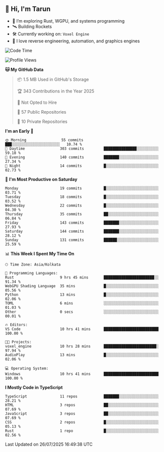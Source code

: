 ## 👋 Hi, I'm Tarun

- 🧠 I’m exploring Rust, WGPU, and systems programming
- 🛰️ Building Rockets
- 🛠️ Currently working on: `Voxel Engine`
- 🧪 I love reverse engineering, automation, and graphics engines

<!--START_SECTION:waka-->
![Code Time](http://img.shields.io/badge/Code%20Time-15%20hrs%2016%20mins-blue)

![Profile Views](http://img.shields.io/badge/Profile%20Views-70-blue)

**🐱 My GitHub Data** 

> 📦 1.5 MB Used in GitHub's Storage 
 > 
> 🏆 343 Contributions in the Year 2025
 > 
> 🚫 Not Opted to Hire
 > 
> 📜 57 Public Repositories 
 > 
> 🔑 10 Private Repositories 
 > 
**I'm an Early 🐤** 

```text
🌞 Morning                55 commits          ███░░░░░░░░░░░░░░░░░░░░░░   10.74 % 
🌆 Daytime                303 commits         ███████████████░░░░░░░░░░   59.18 % 
🌃 Evening                140 commits         ███████░░░░░░░░░░░░░░░░░░   27.34 % 
🌙 Night                  14 commits          █░░░░░░░░░░░░░░░░░░░░░░░░   02.73 % 
```
📅 **I'm Most Productive on Saturday** 

```text
Monday                   19 commits          █░░░░░░░░░░░░░░░░░░░░░░░░   03.71 % 
Tuesday                  18 commits          █░░░░░░░░░░░░░░░░░░░░░░░░   03.52 % 
Wednesday                22 commits          █░░░░░░░░░░░░░░░░░░░░░░░░   04.30 % 
Thursday                 35 commits          ██░░░░░░░░░░░░░░░░░░░░░░░   06.84 % 
Friday                   143 commits         ███████░░░░░░░░░░░░░░░░░░   27.93 % 
Saturday                 144 commits         ███████░░░░░░░░░░░░░░░░░░   28.12 % 
Sunday                   131 commits         ██████░░░░░░░░░░░░░░░░░░░   25.59 % 
```


📊 **This Week I Spent My Time On** 

```text
🕑︎ Time Zone: Asia/Kolkata

💬 Programming Languages: 
Rust                     9 hrs 45 mins       ███████████████████████░░   91.34 % 
WebGPU Shading Language  35 mins             █░░░░░░░░░░░░░░░░░░░░░░░░   05.56 % 
Python                   13 mins             █░░░░░░░░░░░░░░░░░░░░░░░░   02.06 % 
TOML                     6 mins              ░░░░░░░░░░░░░░░░░░░░░░░░░   01.03 % 
Other                    0 secs              ░░░░░░░░░░░░░░░░░░░░░░░░░   00.01 % 

🔥 Editors: 
VS Code                  10 hrs 41 mins      █████████████████████████   100.00 % 

🐱‍💻 Projects: 
voxel_engine             10 hrs 28 mins      ████████████████████████░   97.94 % 
AudioPlay                13 mins             █░░░░░░░░░░░░░░░░░░░░░░░░   02.06 % 

💻 Operating System: 
Windows                  10 hrs 41 mins      █████████████████████████   100.00 % 
```

**I Mostly Code in TypeScript** 

```text
TypeScript               11 repos            ███████░░░░░░░░░░░░░░░░░░   28.21 % 
HTML                     3 repos             ██░░░░░░░░░░░░░░░░░░░░░░░   07.69 % 
JavaScript               3 repos             ██░░░░░░░░░░░░░░░░░░░░░░░   07.69 % 
CSS                      2 repos             █░░░░░░░░░░░░░░░░░░░░░░░░   05.13 % 
Rust                     1 repo              █░░░░░░░░░░░░░░░░░░░░░░░░   02.56 % 
```




 Last Updated on 26/07/2025 16:49:38 UTC
<!--END_SECTION:waka-->
